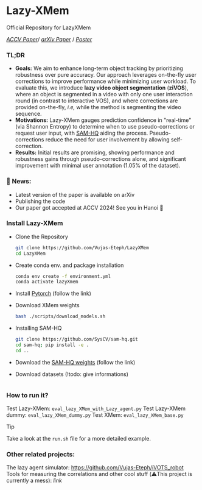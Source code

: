 # Lazy-XMem
Official Repository for LazyXMem

*[ACCV Paper]()*/ *[arXiv Paper](https://arxiv.org/pdf/2408.00169)* / *[Poster]()*

### TL;DR
- **Goals:** We aim to enhance long-term object tracking by prioritizing robustness over pure accuracy. Our approach leverages on-the-fly user corrections to improve performance while minimizing user workload. To evaluate this, we introduce **lazy video object segmentation** (**ziVOS**), where an object is segmented in a video with only one user interaction round (in contrast to interactive VOS), and where corrections are provided on-the-fly, *i.e,* while the method is segmenting the video sequence.
- **Motivations:** Lazy-XMem gauges prediction confidence in "real-time" (via Shannon Entropy) to determine when to use pseudo-corrections or request user input, with [SAM-HQ](https://github.com/SysCV/sam-hq) aiding the process. Pseudo-corrections reduce the need for user involvement by allowing self-correction.
- **Results:** Initial results are promising, showing performance and robustness gains through pseudo-corrections alone, and significant improvement with minimal user annotation (1.05% of the dataset).

### 📰 News:   
- Latest version of the paper is available on arXiv
- Publishing the code
- Our paper got accepted at ACCV 2024! See you in Hanoi 🤗

### Install Lazy-XMem
- Clone the Repository
    ```zsh
    git clone https://github.com/Vujas-Eteph/LazyXMem
    cd LazyXMem
    ```

- Create conda env. and package installation
    ```zsh
    conda env create -f environment.yml
    conda activate lazyXmem
    ```
- Install [Pytorch](https://pytorch.org/get-started/locally/) (follow the link)
- Download XMem weights
    ```zsh
    bash ./scripts/download_models.sh
    ```
- Installing SAM-HQ
    ```zsh
    git clone https://github.com/SysCV/sam-hq.git
    cd sam-hq; pip install -e .
    cd ..
    ```
- Download the [SAM-HQ weights](https://github.com/SysCV/sam-hq/issues/5) (follow the link)

- Download datasets (!todo: give informations)
    ```zsh

    ```

### How to run it?
Test Lazy-XMem: `eval_lazy_XMem_with_Lazy_agent.py` 
Test Lazy-XMem dummy: `eval_lazy_XMem_dummy.py` 
Test XMem: `eval_lazy_XMem_base.py` 

> [!TIP]  
> Take a look at the `run.sh` file for a more detailed example.

### Other related projects:
The lazy agent simulator: https://github.com/Vujas-Eteph/iVOTS_robot  
Tools for measuring the correlations and other cool stuff (⚠️This project is currently a mess): *link*
